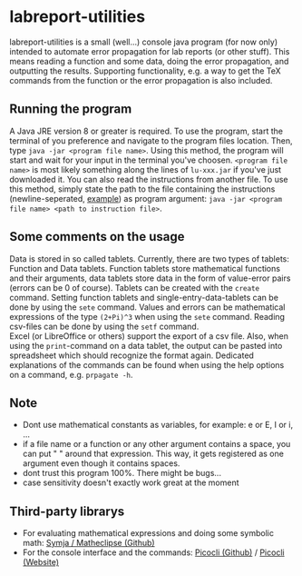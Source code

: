 # labreport-utilities
labreport-utilities is a small (well...) console java program (for now only) intended to automate error propagation for lab reports (or other stuff).
This means reading a function and some data, doing the error propagation, and outputting the results. 
Supporting functionality, e.g. a way to get the TeX commands from the function or the error propagation is also included.  

## Running the program
A Java JRE version 8 or greater is required. To use the program, start the terminal of you preference and navigate to the program files location. Then, type ``java -jar <program file name>``. 
Using this method, the program will start and wait for your input in the terminal you've choosen. ``<program file name>`` is most likely something along the lines of ``lu-xxx.jar`` if you've just downloaded it.
You can also read the instructions from another file. To use this method, simply state the path to the file containing the instructions (newline-seperated, [example](https://github.com/pcfreak9000/labreport-utilities/blob/main/test.txt)) as program argument: ``java -jar <program file name> <path to instruction file>``.    

## Some comments on the usage
Data is stored in so called tablets. Currently, there are two types of tablets: Function and Data tablets. 
Function tablets store mathematical functions and their arguments, data tablets store data in the form of value-error pairs (errors can be 0 of course). 
Tablets can be created with the ``create`` command. Setting function tablets and single-entry-data-tablets can be done by using the ``sete`` command. 
Values and errors can be mathematical expressions of the type ``(2+Pi)^3`` when using the ``sete`` command. Reading csv-files can be done by using the ``setf`` command.  
Excel (or LibreOffice or others) support the export of a csv file. Also, when using the ``print``-command on a data tablet, the output can be pasted into spreadsheet which should recognize the format again.
Dedicated explanations of the commands can be found when using the help options on a command, e.g. ``prpagate -h``.

## Note
- Dont use mathematical constants as variables, for example: e or E, I or i, ...
- if a file name or a function or any other argument contains a space, you can put " " around that expression. This way, it gets registered as one argument even though it contains spaces. 
- dont trust this program 100%. There might be bugs...
- case sensitivity doesn't exactly work great at the moment

## Third-party librarys
- For evaluating mathematical expressions and doing some symbolic math: [Symja / Matheclipse (Github)](https://github.com/axkr/symja_android_library)
- For the console interface and the commands: [Picocli (Github)](https://github.com/remkop/picocli) / [Picocli (Website)](https://picocli.info/)